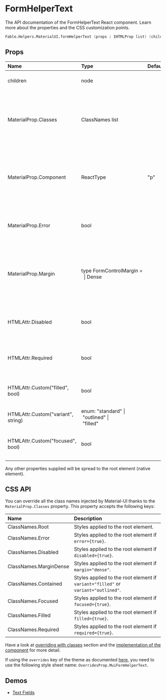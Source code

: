 # FormHelperText

<p class="description">The API documentation of the FormHelperText React component. Learn more about the properties and the CSS customization points.</p>

```fsharp
Fable.Helpers.MaterialUI.formHelperText (props : IHTMLProp list) (children : ReactElement list) : ReactElement
```



## Props

| Name | Type | Default | Description |
|:-----|:-----|:--------|:------------|
| <span class="prop-name">children</span> | <span class="prop-type">node</span> |   | The content of the component. |
| <span class="prop-name">MaterialProp.Classes</span> | <span class="prop-type">ClassNames list</span> |   | Override or extend the styles applied to the component.  See CSS API below for more details.  |
| <span class="prop-name">MaterialProp.Component</span> | <span class="prop-type">ReactType</span> | <span class="prop-default">"p"</span> | The component used for the root node. Either a string to use a DOM element or a component. |
| <span class="prop-name">MaterialProp.Error</span> | <span class="prop-type">bool</span> |   | If `true`, helper text should be displayed in an error state. |
| <span class="prop-name">MaterialProp.Margin</span> | <span class="prop-type">type&nbsp;FormControlMargin&nbsp;=<br>&nbsp;&nbsp;&#124;&nbsp;Dense<br></span> |   | If `dense`, will adjust vertical spacing. This is normally obtained via context from FormControl. |
| <span class="prop-name">HTMLAttr.Disabled</span> | <span class="prop-type">bool</span> |   | If `true`, the helper text should be displayed in a disabled state. |
| <span class="prop-name">HTMLAttr.Required</span> | <span class="prop-type">bool</span> |   | If `true`, the helper text should use required classes key. |
| <span class="prop-name">HTMLAttr.Custom("filled", bool)</span> | <span class="prop-type">bool</span> |   | If `true`, the helper text should use filled classes key. |
| <span class="prop-name">HTMLAttr.Custom("variant", string)</span> | <span class="prop-type">enum:&nbsp;"standard"&nbsp;&#124;<br>&nbsp;"outlined"&nbsp;&#124;<br>&nbsp;"filled"<br></span> |   | The variant to use. |
| <span class="prop-name">HTMLAttr.Custom("focused", bool)</span> | <span class="prop-type">bool</span> |   | If `true`, the helper text should use focused classes key. |

Any other properties supplied will be spread to the root element (native element).

## CSS API

You can override all the class names injected by Material-UI thanks to the `MaterialProp.Classes` property.
This property accepts the following keys:


| Name | Description |
|:-----|:------------|
| <span class="prop-name">ClassNames.Root</span> | Styles applied to the root element.
| <span class="prop-name">ClassNames.Error</span> | Styles applied to the root element if `error={true}`.
| <span class="prop-name">ClassNames.Disabled</span> | Styles applied to the root element if `disabled={true}`.
| <span class="prop-name">ClassNames.MarginDense</span> | Styles applied to the root element if `margin="dense"`.
| <span class="prop-name">ClassNames.Contained</span> | Styles applied to the root element if `variant="filled"` or `variant="outlined"`.
| <span class="prop-name">ClassNames.Focused</span> | Styles applied to the root element if `focused={true}`.
| <span class="prop-name">ClassNames.Filled</span> | Styles applied to the root element if `filled={true}`.
| <span class="prop-name">ClassNames.Required</span> | Styles applied to the root element if `required={true}`.

Have a look at [overriding with classes](#/customization/overrides) section
and the [implementation of the component](https://github.com/mui-org/material-ui/tree/master/packages/material-ui/src/FormHelperText/FormHelperText.js)
for more detail.

If using the `overrides` key of the theme as documented
[here](#/customization/themes),
you need to use the following style sheet name: `OverridesProp.MuiFormHelperText`.

## Demos

- [Text Fields](#/demos/text-fields/)

